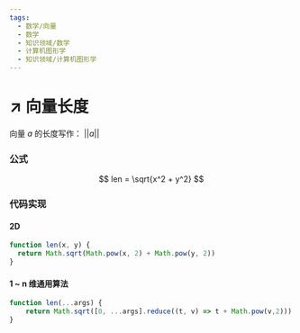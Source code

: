 ```yaml
---
tags:
  - 数学/向量
  - 数学
  - 知识领域/数学
  - 计算机图形学
  - 知识领域/计算机图形学
---
```

# ↗️ 向量长度

向量 $a$ 的长度写作： $||a||$

### 公式

$$
len = \sqrt{x^2 + y^2}
$$

### 代码实现

#### 2D

```javascript
function len(x, y) {
  return Math.sqrt(Math.pow(x, 2) + Math.pow(y, 2))
}
```

#### 1 ~ n 维通用算法

```javascript
function len(...args) {
	return Math.sqrt([0, ...args].reduce((t, v) => t + Math.pow(v,2)))
}
```


